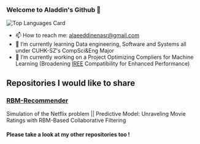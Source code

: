### Welcome to Aladdin's Github 👋

![Top Languages Card](https://github-readme-stats.vercel.app/api/top-langs/?username=H4D32&theme=swift&layout=compact)

- 📫 How to reach me: alaeeddinenasr@gmail.com 
- 🌱 I’m currently learning Data engineering, Software and Systems all under CUHK-SZ's CompSci&Eng Major
- 🔭 I’m currently working on a Project Optimizing Compliers for Machine Learning (Broadening [IREE](https://github.com/openxla/iree) Compatibility for Enhanced Performance) 

## Repositories I would like to share

### [RBM-Recommender](https://github.com/H4D32/RBM-Recommender)
Simulation of the Netflix problem || Predictive Model: Unraveling Movie Ratings with RBM-Based Collaborative Filtering

#### Please take a look at my other repositories too ! 

<!--
**H4D32/H4D32** is a ✨ _special_ ✨ repository because its `README.md` (this file) appears on your GitHub profile.

Here are some ideas to get you started:

- 🔭 I’m currently working on ...
- 🌱 I’m currently learning ...
- 👯 I’m looking to collaborate on ...
- 🤔 I’m looking for help with ...
- 💬 Ask me about ...
- 📫 How to reach me: ...
- 😄 Pronouns: ...
- ⚡ Fun fact: ...
-->

